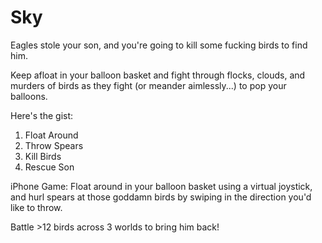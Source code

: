 # Sky
Eagles stole your son, and you're going to kill some fucking birds to find him.

Keep afloat in your balloon basket and fight through flocks, clouds, and murders of birds as they fight
(or meander aimlessly...) to pop your balloons.

Here's the gist:
1. Float Around
2. Throw Spears
3. Kill Birds
4. Rescue Son

iPhone Game:
Float around in your balloon basket using a virtual joystick, and hurl spears at those
goddamn birds by swiping in the direction you'd like to throw.

Battle >12 birds across 3 worlds to bring him back!
